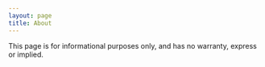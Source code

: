 ```yaml
---
layout: page
title: About
---
```


This page is for informational purposes only, and has no warranty, express or implied.
